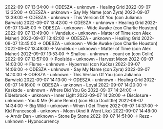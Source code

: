 2022-09-07 13:34:00 -> ODESZA - unknown - Healing Grid
2022-09-07 13:35:00 -> ODESZA - unknown - Say My Name (con Zyra)
2022-09-07 13:39:00 -> ODESZA - unknown - This Version Of You (con Julianna Barwick)
2022-09-07 13:42:00 -> ODESZA - unknown - Healing Grid
2022-09-07 13:45:00 -> ODESZA - unknown - Wide Awake (con Charlie Houston)
2022-09-07 13:49:00 -> Vandelux - unknown - Matter of Time (con Alex Maher)
2022-09-07 13:42:00 -> ODESZA - unknown - Healing Grid
2022-09-07 13:45:00 -> ODESZA - unknown - Wide Awake (con Charlie Houston)
2022-09-07 13:49:00 -> Vandelux - unknown - Matter of Time (con Alex Maher)
2022-09-07 13:53:00 -> Shallou - unknown - count on (con Colin)
2022-09-07 13:57:00 -> Poolside - unknown - Harvest Moon
2022-09-07 14:03:00 -> Flume - unknown - Hyperreal (con Kučka)
2022-09-07 14:06:00 -> ODESZA - unknown - Say My Name (con Zyra)
2022-09-07 14:10:00 -> ODESZA - unknown - This Version Of You (con Julianna Barwick)
2022-09-07 14:13:00 -> ODESZA - unknown - Healing Grid
2022-09-07 14:16:00 -> ODESZA - unknown - Loyal
2022-09-07 14:20:00 -> Kaskade - unknown - Where Did You Go
2022-09-07 14:24:00 -> Elderbrook - unknown - Inner Light
2022-09-07 14:28:00 -> Disclosure - unknown - You & Me (Flume Remix) (con Eliza Doolittle)
2022-09-07 14:34:00 -> Big Wild - unknown - When I Get There
2022-09-07 14:37:00 -> Kid Francescoli - unknown - Moon (And It Went Like)
2022-09-07 14:48:00 -> Arnór Dan - unknown - Stone By Stone
2022-09-07 14:51:00 -> Rezz - unknown - Hypnocurrency
